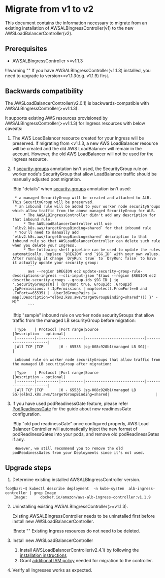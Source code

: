 # Migrate from v1 to v2
This document contains the information necessary to migrate from an existing installation of AWSALBIngressController(v1) to the new AWSLoadBalancerController(v2).

## Prerequisites
* AWSALBIngressController >=v1.1.3

!!!warning ""
    If you have AWSALBIngressController(<1.1.3) installed, you need to upgrade to version>=v1.1.3(e.g. v1.1.9) first.

    
## Backwards compatibility
The AWSLoadBalancerController(v2.0.1) is backwards-compatible with AWSALBIngressController(>=v1.1.3).

It supports existing AWS resources provisioned by AWSALBIngressController(>=v1.1.3) for Ingress resources with below caveats:

1. The AWS LoadBalancer resource created for your Ingress will be preserved. If migrating from <v1.1.3, a new AWS LoadBalancer resource will be created and the old AWS LoadBalancer will remain in the account. However, the old AWS LoadBalancer will not be used for the ingress resource.

2. If [security-groups]() annotation isn't used, the SecurityGroup rule on worker node's SecurityGroup that allow LoadBalancer traffic should be manually adjusted post migration.
    
    !!!tip "details"
        when [security-groups]() annotation isn't used:
        
        * a managed SecurityGroup will be created and attached to ALB. This SecurityGroup will be preserved.
        * an inbound rule will be added to your worker node securityGroups which allow traffic from the above managed SecurityGroup for ALB.
            * The AWSALBIngressController didn't add any description for that inbound rule.
            * The AWSLoadBalancerController will use `elbv2.k8s.aws/targetGroupBinding=shared` for that inbound rule
        * You'll need to manually add `elbv2.k8s.aws/targetGroupBinding=shared` description to that inbound rule so that AWSLoadBalancerController can delete such rule when you delete your Ingress.
            * The following shell pipeline can be used to update the rules automatically. Replace `$REGION` and `$SG_ID` with your own values. After running it change `DryRun: true` to `DryRun: false` to have it actually update your security group:
              ```
              aws --region $REGION ec2 update-security-group-rule-descriptions-ingress --cli-input-json "$(aws --region $REGION ec2 describe-security-groups --group-ids $SG_ID | jq '.SecurityGroups[0] | {DryRun: true, GroupId: .GroupId ,IpPermissions: (.IpPermissions | map(select(.FromPort==0 and .ToPort==65535) | .UserIdGroupPairs |= map(.Description="elbv2.k8s.aws/targetGroupBinding=shared"))) }' -M)"
              ```
    
    !!!tip "sample"
        inbound rule on worker node securityGroups that allow traffic from the managed LB securityGroup before migration:
        
        |Type    | Protocol |Port range|Source                     |Description - optional|
        |--------|----------|----------|---------------------------|----------------------|
        |All TCP |TCP       |0 - 65535 |sg-008c920b1(managed LB SG)|-                     |
        
        inbound rule on worker node securityGroups that allow traffic from the managed LB securityGroup after migration:
        
        |Type    | Protocol |Port range|Source                     |Description - optional|
        |--------|----------|----------|---------------------------|----------------------|
        |All TCP |TCP       |0 - 65535 |sg-008c920b1(managed LB SG)|elbv2.k8s.aws/targetGroupBinding=shared|                     |

3. If you have used podReadinessGate feature, please refer [PodReadinessGate](../pod_readiness_gate.md) for the guide about new readinessGate configuration.

    !!!tip "old pod readinessGate"
        once configured properly, AWS Load Balancer Controller will automatically inject the new format of podReadinessGates into your pods, and remove old podReadinessGates if any.
        
        However, we still recommend you to remove the old podReadinessGates from your Deployments since it's not used.

## Upgrade steps
1. Determine existing installed AWSALBIngressController version.
```console
foo@bar:~$ kubectl describe deployment  -n kube-system  alb-ingress-controller | grep Image
    Image:      docker.io/amazon/aws-alb-ingress-controller:v1.1.9
```

2. Uninstalling existing AWSALBIngressController(>=v1.1.3).

    Existing AWSALBIngressController needs to be uninstalled first before install new AWSLoadBalancerController.
    
    !!!note ""
        Existing Ingress resources do not need to be deleted.

3. Install new AWSLoadBalancerController
    1. Install AWSLoadBalancerController(v2.4.1) by following the [installation instructions](../operator_deployment.md)
    2. Grant [additional IAM policy](../../install/iam_policy_v1_to_v2_additional.json) needed for migration to the controller.

4. Verify all Ingresses works as expected.
